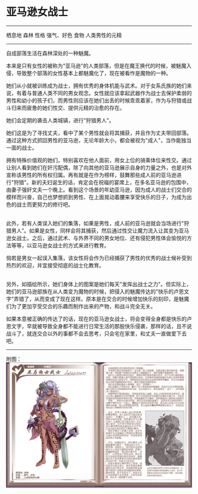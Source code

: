 # 亚马逊女战士

  -------- ----------------
  栖息地   森林
  性格     强气、好色
  食物     人类男性的元精
  -------- ----------------

自成部落生活在森林深处的一种魅魔。

本来是只有女性的被称为"亚马逊"的人类部落，但是在魔王换代的时候，被魅魔入侵，导致整个部落的女性基本上都魅魔化了，现在被看怍是魔物的一种。

她们从小就被训练成为战士，拥有优秀的身体机能与武术。对于女系氏族的她们来说，有着与普通人类不同的男女观念。女性就应该拿起武器作为战士去保护柔弱的男性和幼小的孩子们，而男性则应该在她们出丢的时候乖乖着家，作为与狩猎或战斗归来而疲惫的她们性交、提供元精的治愈的存在。

她们会定期的袭击人类城镇，进行"狩猎男人"。

她们这是为了寻找丈夫，看中了某个男性就会将其捕获，并且作为丈夫带回部落。通过这种方式抓回男性的亚马逊，无论年龄大小，都会被视为"成人"，当作能独当一面的战士。

拥有特殊价值观的她们，特别喜欢在他人面前，用女上位的骑乘体位来性交。通过让别人看到她们在奸污配偶，除了向其他的亚马逊展示自身的力量之外，也是对外宣称该男性的所有权归属。再有就是在作为榜样，鼓舞那些成人前的亚马逊进行"狩猎"。新的夫妇诞生的话，肯定会在祝福的宴席上，在多名亚马逊的包围中，由妻子强奸文夫一个晚上。看到这个场景的年幼亚马逊，因为成人的战士们交合的模样而兴奋，自己也梦想抓到男性、在上面晃动着腰来享受快乐的日子，为成为出色的战士而更努力的修行吧。

<br>
此外，若有人类误入她们的集落，如果是男性，成人前的亚马逊就会当场进行"狩猎男人"。如果是女性，同样会将其捕获，然后通过性交让魔力流入让其变为亚马逊女战士。之后，通过武术、与外界不同的男女地位、还有侵犯男性体会愉悦的方法等等，以亚马逊女战士的方式来进行教育。

倘若是男女一起误入集落，该女性将会作为已经捕获了男性的优秀的战士候补受到热烈的欢迎，并宜接受彻底的战士化教育。

<br>
另外，如插绘所示，她们身体上的图案是她们每天"发挥出战士之力"。但实际上，她们的亚马逊部族在从人类变为魔物的时候，把侵入的魅魔传达的"快乐的卢恩文字"弄错了，从而变成了现在这样。原本是在交合的时候增加快乐的刻印，是魅魔们为了更加亨受交合的乐趣而制作出来的产物，和战斗完全无关。

如果本意被正确的传达了的话，现在的亚马逊女战士，将会变得全身都是快乐的卢恩文字，早就被导致全身都不能进行日常生活的那股快乐侵袭，那样的话，且不说战斗了，就连交合以外的事都不会去思考，只会宅在家里，和丈夫一直做爱下去吧。

------------------------------------------------------------------------

附图： ![](img\魔物娘图鉴I\104-105亚马逊女战士.jpg)
